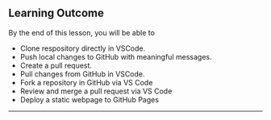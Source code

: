 ## Learning Outcome
By the end of this lesson, you will be able to
- Clone respository directly in VSCode.
- Push local changes to GitHub with meaningful messages.
- Create a pull request.
- Pull changes from GitHub in VSCode.
- Fork a repository in GitHub via VS Code
- Review and merge a pull request via VS Code
- Deploy a static webpage to GitHub Pages

---


